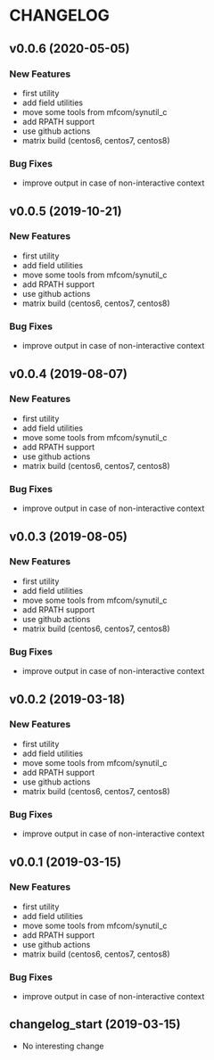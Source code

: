 # CHANGELOG

## v0.0.6 (2020-05-05)

### New Features

- first utility
- add field utilities
- move some tools from mfcom/synutil_c
- add RPATH support
- use github actions
- matrix build (centos6, centos7, centos8)

### Bug Fixes

- improve output in case of non-interactive context

## v0.0.5 (2019-10-21)

### New Features

- first utility
- add field utilities
- move some tools from mfcom/synutil_c
- add RPATH support
- use github actions
- matrix build (centos6, centos7, centos8)

### Bug Fixes

- improve output in case of non-interactive context

## v0.0.4 (2019-08-07)

### New Features

- first utility
- add field utilities
- move some tools from mfcom/synutil_c
- add RPATH support
- use github actions
- matrix build (centos6, centos7, centos8)

### Bug Fixes

- improve output in case of non-interactive context

## v0.0.3 (2019-08-05)

### New Features

- first utility
- add field utilities
- move some tools from mfcom/synutil_c
- add RPATH support
- use github actions
- matrix build (centos6, centos7, centos8)

### Bug Fixes

- improve output in case of non-interactive context

## v0.0.2 (2019-03-18)

### New Features

- first utility
- add field utilities
- move some tools from mfcom/synutil_c
- add RPATH support
- use github actions
- matrix build (centos6, centos7, centos8)

### Bug Fixes

- improve output in case of non-interactive context

## v0.0.1 (2019-03-15)

### New Features

- first utility
- add field utilities
- move some tools from mfcom/synutil_c
- add RPATH support
- use github actions
- matrix build (centos6, centos7, centos8)

### Bug Fixes

- improve output in case of non-interactive context

## changelog_start (2019-03-15)

- No interesting change


